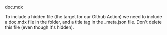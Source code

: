 doc.mdx

To include a hidden file (the target for our Github Action) we need to include a doc.mdx file in the folder, and a title tag in the _meta.json file.  Don't delete this file (even though it's hidden).
